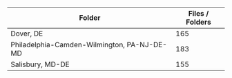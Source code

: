 | Folder                                      |   Files / Folders |
|---------------------------------------------|-------------------|
| Dover, DE                                   |               165 |
| Philadelphia-Camden-Wilmington, PA-NJ-DE-MD |               183 |
| Salisbury, MD-DE                            |               155 |